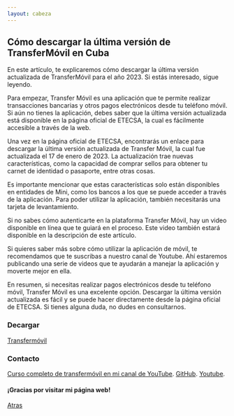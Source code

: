 ```yaml
---
layout: cabeza
---
```


## Cómo descargar la última versión de TransferMóvil en Cuba

En este artículo, te explicaremos cómo descargar la última versión actualizada de TransferMóvil para el año 2023. Si estás interesado, sigue leyendo.

Para empezar, Transfer Móvil es una aplicación que te permite realizar transacciones bancarias y otros pagos electrónicos desde tu teléfono móvil. Si aún no tienes la aplicación, debes saber que la última versión actualizada está disponible en la página oficial de ETECSA, la cual es fácilmente accesible a través de la web.

Una vez en la página oficial de ETECSA, encontrarás un enlace para descargar la última versión actualizada de Transfer Móvil, la cual fue actualizada el 17 de enero de 2023. La actualización trae nuevas características, como la capacidad de comprar sellos para obtener tu carnet de identidad o pasaporte, entre otras cosas.

Es importante mencionar que estas características solo están disponibles en entidades de Mini, como los bancos a los que se puede acceder a través de la aplicación. Para poder utilizar la aplicación, también necesitarás una tarjeta de levantamiento.

Si no sabes cómo autenticarte en la plataforma Transfer Móvil, hay un video disponible en línea que te guiará en el proceso. Este video también estará disponible en la descripción de este artículo.

Si quieres saber más sobre cómo utilizar la aplicación de móvil, te recomendamos que te suscribas a nuestro canal de Youtube. Ahí estaremos publicando una serie de videos que te ayudarán a manejar la aplicación y moverte mejor en ella.

En resumen, si necesitas realizar pagos electrónicos desde tu teléfono móvil, Transfer Móvil es una excelente opción. Descargar la última versión actualizada es fácil y se puede hacer directamente desde la página oficial de ETECSA. Si tienes alguna duda, no dudes en consultarnos.  

### Decargar

[Transfermóvil](https://www.etecsa.cu/es/aplicaciones/transfermovil)

### Contacto

[Curso completo de transfermóvil en mi canal de YouTube](https://youtube.com/playlist?list=PL9Lgme4PR4XDbaGv87gfR5AupKot9yf5Z).
[GitHub](https://github.com/Infor-Mayo).
[Youtube](https://youtube.com/@Infor-Mayo).

#### ¡Gracias por visitar mi página web!

[Atras](./1-curso-completo-transfermovil.md)  
